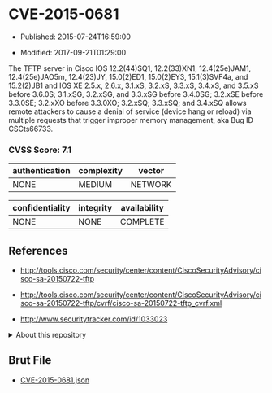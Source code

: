 # CVE-2015-0681

- Published: 2015-07-24T16:59:00

- Modified: 2017-09-21T01:29:00

The TFTP server in Cisco IOS 12.2(44)SQ1, 12.2(33)XN1, 12.4(25e)JAM1, 12.4(25e)JAO5m, 12.4(23)JY, 15.0(2)ED1, 15.0(2)EY3, 15.1(3)SVF4a, and 15.2(2)JB1 and IOS XE 2.5.x, 2.6.x, 3.1.xS, 3.2.xS, 3.3.xS, 3.4.xS, and 3.5.xS before 3.6.0S; 3.1.xSG, 3.2.xSG, and 3.3.xSG before 3.4.0SG; 3.2.xSE before 3.3.0SE; 3.2.xXO before 3.3.0XO; 3.2.xSQ; 3.3.xSQ; and 3.4.xSQ allows remote attackers to cause a denial of service (device hang or reload) via multiple requests that trigger improper memory management, aka Bug ID CSCts66733.

### CVSS Score: **7.1**

| authentication | complexity | vector |
| --- | --- | --- |
| NONE | MEDIUM | NETWORK |

| confidentiality | integrity | availability |
| --- | --- | --- |
| NONE | NONE | COMPLETE |

## References

* http://tools.cisco.com/security/center/content/CiscoSecurityAdvisory/cisco-sa-20150722-tftp

* http://tools.cisco.com/security/center/content/CiscoSecurityAdvisory/cisco-sa-20150722-tftp/cvrf/cisco-sa-20150722-tftp_cvrf.xml

* http://www.securitytracker.com/id/1033023

<details>
<summary>About this repository</summary> 

  This repository is part of the project [Live Hack CVE](https://github.com/Live-Hack-CVE). Main website can be found [www.live-hack.org](https://www.live-hack.org) 
  
  Made by [Sn0wAlice](https://github.com/Sn0wAlice) for the people that care about security and need to have a feed of the latest CVEs. Hope you enjoy it, don't forget to star the repo and follow me on [Twitter](https://twitter.com/Sn0wAlice) and [Github](https://github.com/Sn0wAlice). And that is my [personnal website](https://www.alice-snow.me/)

  - [Home Page](https://github.com/Live-Hack-CVE)
  - [Framework](https://github.com/Live-Hack-CVE/cve-framework)
  - [CVE database](https://github.com/Live-Hack-CVE/full_database)
  - [Changelog](https://github.com/Live-Hack-CVE/Changelog)
</details>

## Brut File

* [CVE-2015-0681.json](https://raw.githubusercontent.com/Live-Hack-CVE/full_database/main/cves/2015/CVE-2015-0681.json)

